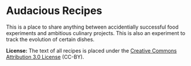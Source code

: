 Audacious Recipes
=================

This is a place to share anything between accidentially successful food experiments and ambitious culinary projects. This is also an experiment to track the evolution of certain dishes.

**License:**
The text of all recipes is placed under the [Creative Commons Attribution 3.0 License](http://creativecommons.org/licenses/by/3.0/) (CC-BY).